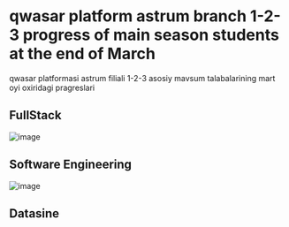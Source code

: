 # qwasar platform astrum branch 1-2-3 progress of main season students at the end of March
qwasar platformasi astrum filiali 1-2-3 asosiy mavsum talabalarining mart oyi oxiridagi pragreslari

## FullStack
![image](https://user-images.githubusercontent.com/95844073/228161914-eebbd1ff-972f-43b0-9ba3-34e368dadbe7.png)

## Software Engineering
![image](https://user-images.githubusercontent.com/95844073/228171317-b26455b6-61ff-4b3c-88a4-46dec22aa878.png)

## Datasine
